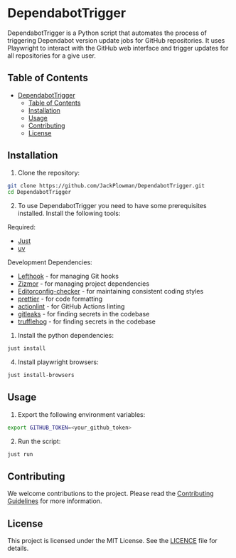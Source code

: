 # DependabotTrigger

DependabotTrigger is a Python script that automates the process of triggering Dependabot version update jobs for GitHub repositories. It uses Playwright to interact with the GitHub web interface and trigger updates for all repositories for a give user.

## Table of Contents

- [DependabotTrigger](#dependabottrigger)
  - [Table of Contents](#table-of-contents)
  - [Installation](#installation)
  - [Usage](#usage)
  - [Contributing](#contributing)
  - [License](#license)

## Installation

1. Clone the repository:

```bash
git clone https://github.com/JackPlowman/DependabotTrigger.git
cd DependabotTrigger
```

2. To use DependabotTrigger you need to have some prerequisites installed. Install the following tools:

Required:

- [Just](https://just.systems/man/en/packages.html)
- [uv](https://docs.astral.sh/uv/#installation)

Development Dependencies:

- [Lefthook](https://lefthook.dev/installation/index.html) - for managing Git hooks
- [Zizmor](https://docs.zizmor.sh/installation/) - for managing project dependencies
- [Editorconfig-checker](https://editorconfig-checker.github.io/) - for maintaining consistent coding styles
- [prettier](https://prettier.io/docs/install) - for code formatting
- [actionlint](https://github.com/rhysd/actionlint/blob/main/docs/install.md) - for GitHub Actions linting
- [gitleaks](https://github.com/gitleaks/gitleaks?tab=readme-ov-file#installing) - for finding secrets in the codebase
- [trufflehog](https://github.com/trufflesecurity/trufflehog?tab=readme-ov-file#floppy_disk-installation) - for finding secrets in the codebase

1. Install the python dependencies:

```bash
just install
```

4. Install playwright browsers:

```bash
just install-browsers
```

## Usage

1. Export the following environment variables:

```bash
export GITHUB_TOKEN=<your_github_token>
```

2. Run the script:

```bash
just run
```

## Contributing

We welcome contributions to the project. Please read the [Contributing Guidelines](docs/CONTRIBUTING.md) for more information.

## License

This project is licensed under the MIT License. See the [LICENCE](LICENCE) file for details.
